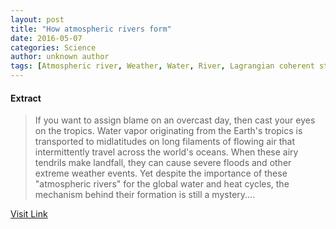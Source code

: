 ```yaml
---
layout: post
title: "How atmospheric rivers form"
date: 2016-05-07
categories: Science
author: unknown author
tags: [Atmospheric river, Weather, Water, River, Lagrangian coherent structure, Snow, Climate, Atmosphere, Global warming, Antarctica, Atmosphere of Earth, Water vapor, Rain, Ocean, Mountain, Earth, Wind, Flood, Earth sciences, Meteorology, Physical sciences, Applied and interdisciplinary physics, Atmospheric sciences, Oceanography, Nature, Physical geography]
---
```





#### Extract
>If you want to assign blame on an overcast day, then cast your eyes on the tropics. Water vapor originating from the Earth's tropics is transported to midlatitudes on long filaments of flowing air that intermittently travel across the world's oceans. When these airy tendrils make landfall, they can cause severe floods and other extreme weather events. Yet despite the importance of these "atmospheric rivers" for the global water and heat cycles, the mechanism behind their formation is still a mystery....



[Visit Link](http://phys.org/news353059942.html)


